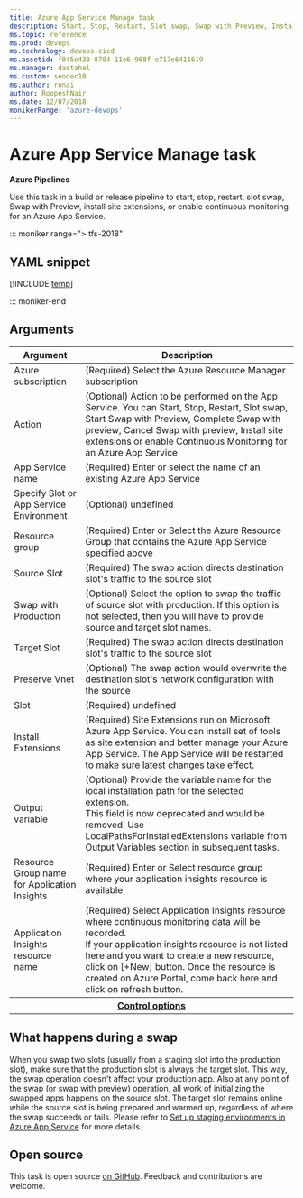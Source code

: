 ```yaml
---
title: Azure App Service Manage task
description: Start, Stop, Restart, Slot swap, Swap with Preview, Install site extensions, or Enable Continuous Monitoring for an Azure App Service
ms.topic: reference
ms.prod: devops
ms.technology: devops-cicd
ms.assetid: f045e430-8704-11e6-968f-e717e6411619
ms.manager: dastahel
ms.custom: seodec18
ms.author: ronai
author: RoopeshNair
ms.date: 12/07/2018
monikerRange: 'azure-devops'
---
```


# Azure App Service Manage task

**Azure Pipelines**

Use this task in a build or release pipeline to start, stop, restart, slot swap, Swap with Preview, install site extensions, or enable continuous monitoring for an Azure App Service.

::: moniker range="> tfs-2018"

## YAML snippet

[!INCLUDE [temp](../includes/yaml/AzureAppServiceManageV0.md)]

::: moniker-end

## Arguments

<table><thead><tr><th>Argument</th><th>Description</th></tr></thead>
<tr><td>Azure subscription</td><td>(Required) Select the Azure Resource Manager subscription</td></tr>
<tr><td>Action</td><td>(Optional) Action to be performed on the App Service. You can Start, Stop, Restart, Slot swap, Start Swap with Preview, Complete Swap with preview, Cancel Swap with preview, Install site extensions or enable Continuous Monitoring for an Azure App Service</td></tr>
<tr><td>App Service name</td><td>(Required) Enter or select the name of an existing Azure App Service</td></tr>
<tr><td>Specify Slot or App Service Environment</td><td>(Optional) undefined</td></tr>
<tr><td>Resource group</td><td>(Required) Enter or Select the Azure Resource Group that contains the Azure App Service specified above</td></tr>
<tr><td>Source Slot</td><td>(Required) The swap action directs destination slot&#39;s traffic to the source slot</td></tr>
<tr><td>Swap with Production</td><td>(Optional) Select the option to swap the traffic of source slot with production. If this option is not selected, then you will have to provide source and target slot names.</td></tr>
<tr><td>Target Slot</td><td>(Required) The swap action directs destination slot's traffic to the source slot</td></tr>
<tr><td>Preserve Vnet</td><td>(Optional) The swap action would overwrite the destination slot's network configuration with the source</td></tr>
<tr><td>Slot</td><td>(Required) undefined</td></tr>
<tr><td>Install Extensions</td><td>(Required) Site Extensions run on Microsoft Azure App Service. You can install set of tools as site extension and better manage your Azure App Service. The  App Service will be restarted to make sure latest changes take effect.</td></tr>
<tr><td>Output variable</td><td>(Optional) Provide the variable name for the local installation path for the selected extension.<br/>This field is now deprecated and would be removed. Use LocalPathsForInstalledExtensions variable from Output Variables section in subsequent tasks.</td></tr>
<tr><td>Resource Group name for Application Insights</td><td>(Required) Enter or Select resource group where your application insights resource is available</td></tr>
<tr><td>Application Insights resource name</td><td>(Required) Select Application Insights resource where continuous monitoring data will be recorded. <br/>If your application insights resource is not listed here and you want to create a new resource, click on [+New] button. Once the resource is created on Azure Portal, come back here and click on refresh button.</td></tr>


<tr>
<th style="text-align: center" colspan="2"><a href="~/pipelines/process/tasks.md#controloptions" data-raw-source="[Control options](../../process/tasks.md#controloptions)">Control options</a></th>
</tr>

</table>

## What happens during a swap
When you swap two slots (usually from a staging slot into the production slot), make sure that the production slot is always the target slot. This way, the swap operation doesn't affect your production app.
Also at any point of the swap (or swap with preview) operation, all work of initializing the swapped apps happens on the source slot. The target slot remains online while the source slot is being prepared and warmed up, regardless of where the swap succeeds or fails. 
Please refer to [Set up staging environments in Azure App Service](https://docs.microsoft.com/azure/app-service/deploy-staging-slots#AboutConfiguration) for more details.

## Open source

This task is open source [on GitHub](https://github.com/Microsoft/azure-pipelines-tasks). Feedback and contributions are welcome.
